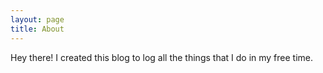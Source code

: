 ```yaml
---
layout: page
title: About
---
```


<p class="message">
  Hey there! I created this blog to log all the things that I do in my free time.
</p>
